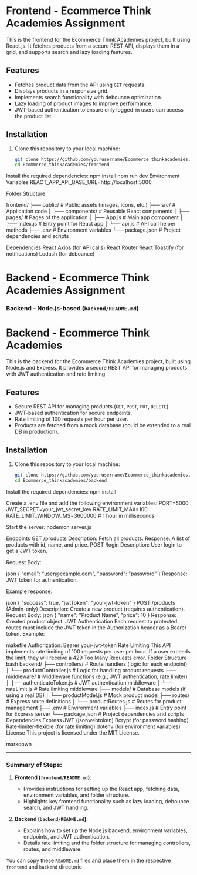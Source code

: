 # Frontend - Ecommerce Think Academies Assignment

This is the frontend for the Ecommerce Think Academies project, built using React.js. It fetches products from a secure REST API, displays them in a grid, and supports search and lazy loading features.

## Features

- Fetches product data from the API using `GET` requests.
- Displays products in a responsive grid.
- Implements search functionality with debounce optimization.
- Lazy loading of product images to improve performance.
- JWT-based authentication to ensure only logged-in users can access the product list.

## Installation

1. Clone this repository to your local machine:

   ```bash
   git clone https://github.com/yourusername/Ecommerce_thinkacademies.git
   cd Ecommerce_thinkacademies/frontend

Install the required dependencies:
npm install
npm run dev
Environment Variables
REACT_APP_API_BASE_URL=http://localhost:5000

Folder Structure

frontend/
├── public/                   # Public assets (images, icons, etc.)
├── src/                      # Application code
│   ├── components/           # Reusable React components
│   ├── pages/                # Pages of the application
│   ├── App.js                # Main app component
│   ├── index.js              # Entry point for React app
│   └── api.js                # API call helper methods
├── .env                      # Environment variables
└── package.json              # Project dependencies and scripts

Dependencies
React
Axios (for API calls)
React Router
React Toastify (for notifications)
Lodash (for debounce)


# Backend - Ecommerce Think Academies Assignment

### **Backend - Node.js-based (`backend/README.md`)**

# Backend - Ecommerce Think Academies

This is the backend for the Ecommerce Think Academies project, built using Node.js and Express. It provides a secure REST API for managing products with JWT authentication and rate limiting.

## Features

- Secure REST API for managing products (`GET`, `POST`, `PUT`, `DELETE`).
- JWT-based authentication for secure endpoints.
- Rate limiting of 100 requests per hour per user.
- Products are fetched from a mock database (could be extended to a real DB in production).

## Installation

1. Clone this repository to your local machine:

   ```bash
   git clone https://github.com/yourusername/Ecommerce_thinkacademies.git
   cd Ecommerce_thinkacademies/backend
   
Install the required dependencies:
npm install

Create a .env file and add the following environment variables:
PORT=5000
JWT_SECRET=your_jwt_secret_key
RATE_LIMIT_MAX=100
RATE_LIMIT_WINDOW_MS=3600000   # 1 hour in milliseconds


Start the server: nodemon server.js

Endpoints
GET /products
Description: Fetch all products.
Response: A list of products with id, name, and price.
POST /login
Description: User login to get a JWT token.

Request Body:

json
{
  "email": "user@example.com",
  "password": "password"
}
Response: JWT token for authentication.

Example response:

json
{
  "success": true,
  "jwtToken": "your-jwt-token"
}
POST /products (Admin-only)
Description: Create a new product (requires authentication).
Request Body:
json
{
  "name": "Product Name",
  "price": 10
}
Response: Created product object.
JWT Authentication
Each request to protected routes must include the JWT token in the Authorization header as a Bearer token.
Example:

makefile
Authorization: Bearer your-jwt-token
Rate Limiting
This API implements rate limiting of 100 requests per user per hour.
If a user exceeds the limit, they will receive a 429 Too Many Requests error.
Folder Structure
bash
backend/
├── controllers/               # Route handlers (logic for each endpoint)
│   └── productController.js   # Logic for handling product requests
├── middleware/                # Middleware functions (e.g., JWT authentication, rate limiter)
│   ├── authenticateToken.js   # JWT authentication middleware
│   └── rateLimit.js           # Rate limiting middleware
├── models/                    # Database models (if using a real DB)
│   └── productModel.js        # Mock product model
├── routes/                    # Express route definitions
│   └── productRoutes.js       # Routes for product management
├── .env                       # Environment variables
├── index.js                   # Entry point for Express server
└── package.json               # Project dependencies and scripts
Dependencies
Express
JWT (jsonwebtoken)
Bcrypt (for password hashing)
Rate-limiter-flexible (for rate limiting)
dotenv (for environment variables)
License
This project is licensed under the MIT License.

markdown

---

### Summary of Steps:
1. **Frontend (`frontend/README.md`)**: 
   - Provides instructions for setting up the React app, fetching data, environment variables, and folder structure.
   - Highlights key frontend functionality such as lazy loading, debounce search, and JWT handling.

2. **Backend (`backend/README.md`)**:
   - Explains how to set up the Node.js backend, environment variables, endpoints, and JWT authentication.
   - Details rate limiting and the folder structure for managing controllers, routes, and middleware.

You can copy these `README.md` files and place them in the respective `frontend` and `backend` directorie

